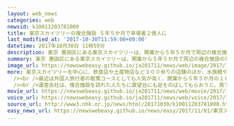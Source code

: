 ```yaml
---
layout: web_news
categories: web
newsid: k10011203781000
title: 東京スカイツリーの複合施設 ５年５か月で来場者２億人に
last_modified_at: '2017-10-30T11:59:00+09:00'
datetime: 2017年10月30日 11時59分
description: 東京 墨田区にある東京スカイツリーは、開業から５年５か月で周辺の複合施設の来場者が２億人に達し、運営会社は都心を見渡せる展望台にも足をのばしてもらおうと、イベントなどの企画にさらに力を入れることにしています。
summary: 東京 墨田区にある東京スカイツリーは、開業から５年５か月で周辺の複合施設の来場者が２億人に達し、運営会社は都心を見渡せる展望台にも足をのばしてもらおうと、イベントなどの企画にさらに力を入れることにしています。
image_url: https://newswebeasy.github.io/ja201711/news/web/image/2017/10/30/K10011203781_1710301047_1710301059_01_02.jpg
more: 東京スカイツリーを中心に、飲食店や土産物店など３００余りの店舗のほか、水族館やプラネタリウムなどが入った複合施設「東京スカイツリータウン」は、東京スカイツリーとともに平成２４年５月に開業しました。<br
  /><br />最近は外国人旅行者の散策コースとしても人気が高く、開業から５年５か月の１０月８日、来場者が２億人に達しました。<br /><br />一方、高さ３５０メートルと４５０メートルの２か所から都心を見渡せる東京スカイツリーの展望台には、これまでに２７００万人が来場したということです。<br
  /><br />運営会社は、複合施設を訪れた人たちに展望台にも足をのばしてもらおうと、真下からツリーの構造を仰ぎ見る特別ツアーや、夜景をバックに楽しめる、展望台の窓をスクリーンとして使った映像の上映といったイベントも行っていて、今後さらに、さまざまな企画に力を入れることにしています。
movie_url: https://newswebeasy.github.io/ja201711/news/web/movie/2017/10/30/k10011203781_201710301148_201710301151.mp4
voice_url: https://newswebeasy.github.io/ja201711/news/web/voice/2017/10/30/k10011203781_201710301148_201710301151.mp3
source_url: http://www3.nhk.or.jp/news/html/20171030/k10011203781000.html
easy_news_url: https://newswebeasy.github.io/news/easy/2017/11/01/東京スカイツリータウンに来た人-5年5か月で2億人
...
```

